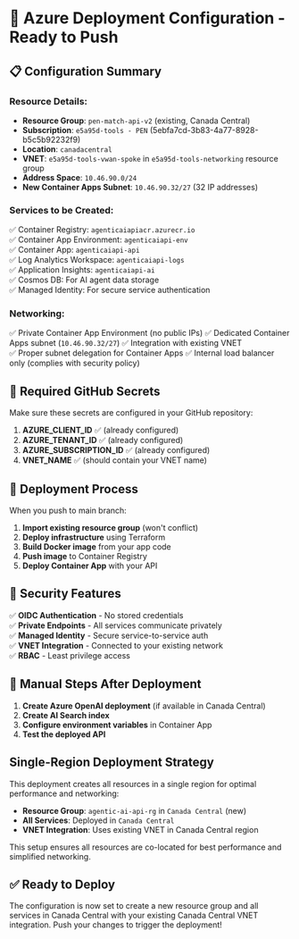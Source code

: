 # 🚀 Azure Deployment Configuration - Ready to Push

## 📋 Configuration Summary

### **Resource Details:**
- **Resource Group**: `pen-match-api-v2` (existing, Canada Central)
- **Subscription**: `e5a95d-tools - PEN` (5ebfa7cd-3b83-4a77-8928-b5c5b92232f9)
- **Location**: `canadacentral`
- **VNET**: `e5a95d-tools-vwan-spoke` in `e5a95d-tools-networking` resource group
- **Address Space**: `10.46.90.0/24`
- **New Container Apps Subnet**: `10.46.90.32/27` (32 IP addresses)

### **Services to be Created:**
✅ Container Registry: `agenticaiapiacr.azurecr.io`  
✅ Container App Environment: `agenticaiapi-env`  
✅ Container App: `agenticaiapi-api`  
✅ Log Analytics Workspace: `agenticaiapi-logs`  
✅ Application Insights: `agenticaiapi-ai`  
✅ Cosmos DB: For AI agent data storage  
✅ Managed Identity: For secure service authentication  

### **Networking:**
✅ Private Container App Environment (no public IPs)
✅ Dedicated Container Apps subnet (`10.46.90.32/27`)
✅ Integration with existing VNET  
✅ Proper subnet delegation for Container Apps
✅ Internal load balancer only (complies with security policy)  

## 🔧 Required GitHub Secrets

Make sure these secrets are configured in your GitHub repository:

1. **AZURE_CLIENT_ID** ✅ (already configured)
2. **AZURE_TENANT_ID** ✅ (already configured)
3. **AZURE_SUBSCRIPTION_ID** ✅ (already configured)
4. **VNET_NAME** ✅ (should contain your VNET name)

## 🚀 Deployment Process

When you push to main branch:

1. **Import existing resource group** (won't conflict)
2. **Deploy infrastructure** using Terraform
3. **Build Docker image** from your app code
4. **Push image** to Container Registry
5. **Deploy Container App** with your API

## 🔐 Security Features

✅ **OIDC Authentication** - No stored credentials  
✅ **Private Endpoints** - All services communicate privately  
✅ **Managed Identity** - Secure service-to-service auth  
✅ **VNET Integration** - Connected to your existing network  
✅ **RBAC** - Least privilege access  

## 📝 Manual Steps After Deployment

1. **Create Azure OpenAI deployment** (if available in Canada Central)
2. **Create AI Search index** 
3. **Configure environment variables** in Container App
4. **Test the deployed API**

## Single-Region Deployment Strategy

This deployment creates all resources in a single region for optimal performance and networking:

- **Resource Group**: `agentic-ai-api-rg` in `Canada Central` (new)
- **All Services**: Deployed in `Canada Central` 
- **VNET Integration**: Uses existing VNET in Canada Central region

This setup ensures all resources are co-located for best performance and simplified networking.

## ✅ Ready to Deploy

The configuration is now set to create a new resource group and all services in Canada Central with your existing Canada Central VNET integration. 
Push your changes to trigger the deployment!